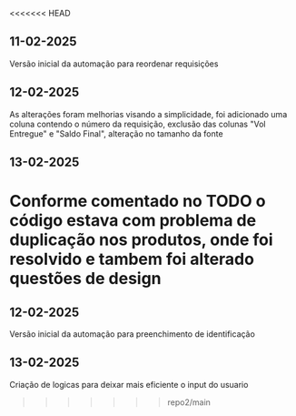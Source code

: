 <<<<<<< HEAD
## 11-02-2025
Versão inicial da automação para reordenar requisições

## 12-02-2025
As alterações foram melhorias visando a simplicidade, foi adicionado uma coluna contendo o número da requisição, exclusão das colunas "Vol Entregue" e "Saldo Final", alteração no tamanho da fonte

## 13-02-2025
Conforme comentado no TODO o código estava com problema de duplicação nos produtos, onde foi resolvido e tambem foi alterado questões de design
=======
## 12-02-2025
Versão inicial da automação para preenchimento de identificação

## 13-02-2025
Criação de logicas para deixar mais eficiente o input do usuario
>>>>>>> repo2/main
